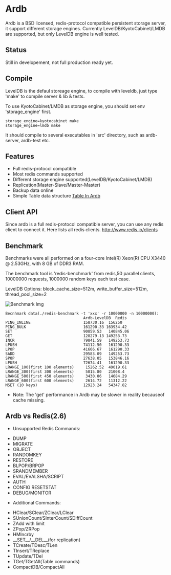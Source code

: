 # Ardb
Ardb is a BSD licensed, redis-protocol compatible persistent storage server, it support different storage engines. Currently LevelDB/KyotoCabinet/LMDB are supported, but only LevelDB engine is well tested.


## Status
Still in developement, not full production ready yet.

## Compile
LevelDB is the defaul storeage engine, to compile with leveldb, just type 'make' to compile server & lib & tests.

To use 	KyotoCabinet/LMDB as storage engine, you should set env 'storage_engine' first.
	
	storage_engine=kyotocabinet make
	storage_engine=lmdb make

It should compile to several executables in 'src' directory, such as ardb-server, ardb-test etc.
	

## Features
- Full redis-protocol compatible
- Most redis commands supported
- Different storage engine supported(LevelDB/KyotoCabinet/LMDB)
- Replication(Master-Slave/Master-Master)
- Backup data online
- Simple Table data structure [Table In Ardb](https://github.com/yinqiwen/ardb/wiki/Table-In-Ardb)

## Client API
Since ardb is a full redis-protocol compatible server, you can use any redis client to connect it. Here lists all redis clients. <http://www.redis.io/clients>

## Benchmark
Benchmarks were all performed on a four-core Intel(R) Xeon(R) CPU X3440 @ 2.53GHz, with 8 GB of DDR3 RAM.

The benchmark tool is 'redis-benchmark' from redis,50 parallel clients, 10000000 requests, 1000000 random keys each test case.

LevelDB Options: block_cache_size=512m, write_buffer_size=512m, thread_pool_size=2

![Benchmark Img](https://raw.github.com/yinqiwen/ardb/master/doc/benchmark.png)

	Becnhmark data(./redis-benchmark -t 'xxx' -r 10000000 -n 10000000):
	                                  Ardb-LevelDB  Redis    PING_INLINE	                      158730.16  156250    PING_BULK	                      161290.33 163934.42    SET	                              90859.53	 140845.06    GET	                              128279.13 149253.73    INCR	                          79841.59	 149253.73    LPUSH	                          74112.50	 161290.33    LPOP	                          41666.67	 161290.33    SADD	                          29583.09	 149253.73    SPOP	                          27638.05	 153846.16    LPUSH	                          72674.41	 161290.33    LRANGE_100(first 100 elements)	   15262.52  49019.61    LRANGE_300(first 300 elements)	   5015.80	 21008.4    LRANGE_500(first 450 elements)	   3430.06	 14684.29    LRANGE_600(first 600 elements)	   2614.72	 11312.22    MSET (10 keys)	                  12923.24	 54347.82

- Note: The 'get' performance in Ardb may be slower in reality becauseof cache missing.

         

## Ardb vs Redis(2.6) 
 * Unsupported Redis Commands:
  - DUMP 
  - MIGRATE
  - OBJECT
  - RANDOMKEY
  - RESTORE
  - BLPOP/BRPOP
  - SRANDMEMBER
  - EVAL/EVALSHA/SCRIPT
  - AUTH
  - CONFIG RESETSTAT
  - DEBUG/MONITOR
 * Additional Commands:
  - HClear/SClear/ZClear/LClear
  - SUnionCount/SInterCount/SDiffCount
  - ZAdd with limit
  - ZPop/ZRPop
  - HMIncrby
  - \_\_SET\_\_/\_\_DEL\_\_(for replication)
  - TCreate/TDesc/TLen
  - TInsert/TReplace
  - TUpdate/TDel
  - TGet/TGetAll(Table commands)
  - CompactDB/CompactAll
  






